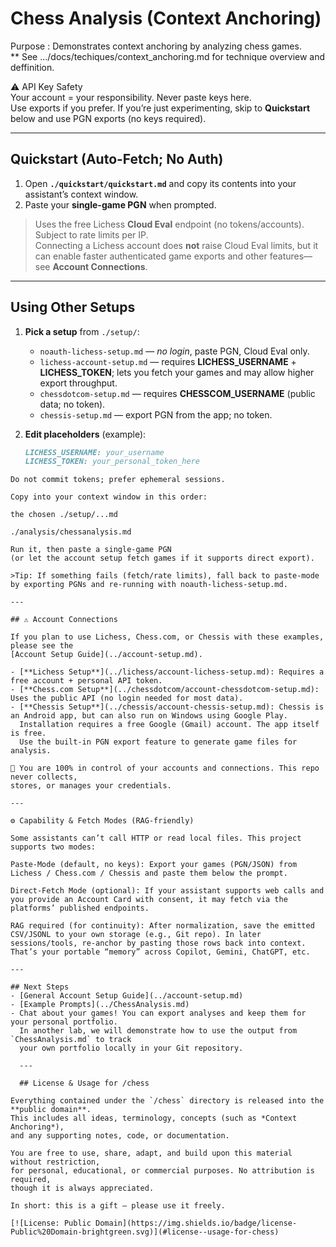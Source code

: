 # Chess Analysis (Context Anchoring)

Purpose : Demonstrates context anchoring by analyzing chess games.  
** See .../docs/techiques/context_anchoring.md for technique overview and deffinition.

⚠️ API Key Safety  
Your account = your responsibility. Never paste keys here.  
Use exports if you prefer. If you’re just experimenting, skip to **Quickstart** below 
and use PGN exports (no keys required).

---

## Quickstart (Auto-Fetch; No Auth)

1. Open **`./quickstart/quickstart.md`** and copy its contents into your assistant’s context window.  
2. Paste your **single-game PGN** when prompted.

> Uses the free Lichess **Cloud Eval** endpoint (no tokens/accounts). Subject to rate limits per IP.  
> Connecting a Lichess account does **not** raise Cloud Eval limits, but it can enable faster authenticated game exports and other features—see **Account Connections**.

---

## Using Other Setups

1. **Pick a setup** from `./setup/`:
   - `noauth-lichess-setup.md` — *no login*, paste PGN, Cloud Eval only.
   - `lichess-account-setup.md` — requires **LICHESS_USERNAME** + **LICHESS_TOKEN**; lets you fetch your games and may allow higher export throughput.
   - `chessdotcom-setup.md` — requires **CHESSCOM_USERNAME** (public data; no token).
   - `chessis-setup.md` — export PGN from the app; no token.

2. **Edit placeholders** (example):
   ```md
   LICHESS_USERNAME: your_username
   LICHESS_TOKEN: your_personal_token_here
```
Do not commit tokens; prefer ephemeral sessions.

Copy into your context window in this order:

the chosen ./setup/...md

./analysis/chessanalysis.md

Run it, then paste a single-game PGN
(or let the account setup fetch games if it supports direct export).

>Tip: If something fails (fetch/rate limits), fall back to paste-mode by exporting PGNs and re-running with noauth-lichess-setup.md.

---

## ⚠️ Account Connections

If you plan to use Lichess, Chess.com, or Chessis with these examples, please see the 
[Account Setup Guide](../account-setup.md).

- [**Lichess Setup**](../lichess/account-lichess-setup.md): Requires a free account + personal API token.  
- [**Chess.com Setup**](../chessdotcom/account-chessdotcom-setup.md): Uses the public API (no login needed for most data).  
- [**Chessis Setup**](../chessis/account-chessis-setup.md): Chessis is an Android app, but can also run on Windows using Google Play.  
  Installation requires a free Google (Gmail) account. The app itself is free.  
  Use the built-in PGN export feature to generate game files for analysis.  

🔑 You are 100% in control of your accounts and connections. This repo never collects, 
stores, or manages your credentials.

---

⚙️ Capability & Fetch Modes (RAG-friendly)

Some assistants can’t call HTTP or read local files. This project supports two modes:

Paste-Mode (default, no keys): Export your games (PGN/JSON) from Lichess / Chess.com / Chessis and paste them below the prompt.

Direct-Fetch Mode (optional): If your assistant supports web calls and you provide an Account Card with consent, it may fetch via the platforms’ published endpoints.

RAG required (for continuity): After normalization, save the emitted CSV/JSONL to your own storage (e.g., Git repo). In later sessions/tools, re-anchor by pasting those rows back into context. That’s your portable “memory” across Copilot, Gemini, ChatGPT, etc.

---

## Next Steps
- [General Account Setup Guide](../account-setup.md)  
- [Example Prompts](../ChessAnalysis.md)  
- Chat about your games! You can export analyses and keep them for your personal portfolio.  
  In another lab, we will demonstrate how to use the output from `ChessAnalysis.md` to track 
  your own portfolio locally in your Git repository.

  ---

  ## License & Usage for /chess

Everything contained under the `/chess` directory is released into the **public domain**.  
This includes all ideas, terminology, concepts (such as *Context Anchoring*),  
and any supporting notes, code, or documentation.  

You are free to use, share, adapt, and build upon this material without restriction,  
for personal, educational, or commercial purposes. No attribution is required,  
though it is always appreciated.  

In short: this is a gift — please use it freely.  

[![License: Public Domain](https://img.shields.io/badge/license-Public%20Domain-brightgreen.svg)](#license--usage-for-chess)


